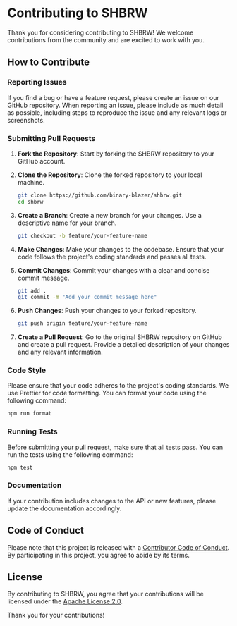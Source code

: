 # Contributing to SHBRW

Thank you for considering contributing to SHBRW! We welcome contributions from the community and are excited to work with you.

## How to Contribute

### Reporting Issues

If you find a bug or have a feature request, please create an issue on our GitHub repository. When reporting an issue, please include as much detail as possible, including steps to reproduce the issue and any relevant logs or screenshots.

### Submitting Pull Requests

1. **Fork the Repository**: Start by forking the SHBRW repository to your GitHub account.

2. **Clone the Repository**: Clone the forked repository to your local machine.

   ```bash
   git clone https://github.com/binary-blazer/shbrw.git
   cd shbrw
   ```

3. **Create a Branch**: Create a new branch for your changes. Use a descriptive name for your branch.

   ```bash
   git checkout -b feature/your-feature-name
   ```

4. **Make Changes**: Make your changes to the codebase. Ensure that your code follows the project's coding standards and passes all tests.

5. **Commit Changes**: Commit your changes with a clear and concise commit message.

   ```bash
   git add .
   git commit -m "Add your commit message here"
   ```

6. **Push Changes**: Push your changes to your forked repository.

   ```bash
   git push origin feature/your-feature-name
   ```

7. **Create a Pull Request**: Go to the original SHBRW repository on GitHub and create a pull request. Provide a detailed description of your changes and any relevant information.

### Code Style

Please ensure that your code adheres to the project's coding standards. We use Prettier for code formatting. You can format your code using the following command:

```bash
npm run format
```

### Running Tests

Before submitting your pull request, make sure that all tests pass. You can run the tests using the following command:

```bash
npm test
```

### Documentation

If your contribution includes changes to the API or new features, please update the documentation accordingly.

## Code of Conduct

Please note that this project is released with a [Contributor Code of Conduct](./CODE_OF_CONDUCT.md). By participating in this project, you agree to abide by its terms.

## License

By contributing to SHBRW, you agree that your contributions will be licensed under the [Apache License 2.0](./LICENSE).

Thank you for your contributions!
